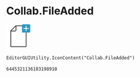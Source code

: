 # Collab.FileAdded
![](/img/Collab.FileAdded.png)

``` CSharp
EditorGUIUtility.IconContent("Collab.FileAdded")
```
```
6445321136183198910
```
